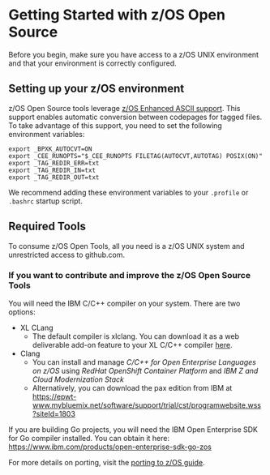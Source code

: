 # Getting Started with z/OS Open Source

Before you begin, make sure you have access to a z/OS UNIX environment and that your environment is correctly configured.

## Setting up your z/OS environment

z/OS Open Source tools leverage [z/OS Enhanced ASCII support](https://www.ibm.com/docs/en/zos/2.1.0?topic=pages-using-enhanced-ascii). This support enables automatic conversion between codepages for tagged files. To take advantage of this support, you need to set the following environment variables:

```
export _BPXK_AUTOCVT=ON
export _CEE_RUNOPTS="$_CEE_RUNOPTS FILETAG(AUTOCVT,AUTOTAG) POSIX(ON)"
export _TAG_REDIR_ERR=txt
export _TAG_REDIR_IN=txt
export _TAG_REDIR_OUT=txt
```

We recommend adding these environment variables to your `.profile` or `.bashrc` startup script.

## Required Tools

To consume z/OS Open Tools, all you need is a z/OS UNIX system and unrestricted access to github.com.

### If you want to contribute and improve the z/OS Open Source Tools 

You will need the IBM C/C++ compiler on your system. There are two options:
- XL CLang 
  - The default compiler is xlclang. You can download it as a web deliverable add-on feature to your XL C/C++ compiler 
[here](https://www.ibm.com/servers/resourcelink/svc00100.nsf/pages/xlCC++V241ForZOsV24).
- Clang
  - You can install and manage _C/C++ for Open Enterprise Languages on z/OS_ using _RedHat OpenShift Container Platform_ and _IBM Z and Cloud Modernization Stack_ 
  - Alternatively, you can download the pax edition from IBM at https://epwt-www.mybluemix.net/software/support/trial/cst/programwebsite.wss?siteId=1803

If you are building Go projects, you will need the IBM Open Enterprise SDK for Go compiler installed. You can obtain it here: https://www.ibm.com/products/open-enterprise-sdk-go-zos

For more details on porting, visit the [porting to z/OS guide](Porting.md).
